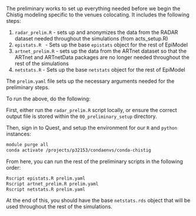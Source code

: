 The preliminary works to set up everything needed before we begin the Chistig modeling specific to the venues colocating. It includes the following steps:

1. `radar_prelim.R` - sets up and anonymizes the data from the RADAR dataset needed throughout the simulations (from acts_setup.R)
2. `epistats.R ` - Sets up the base `epistats` object for the rest of EpiModel 
3. `artnet_prelim.R` - sets up the data from the ARTnet dataset so that the ARTnet and ARTnetData packages are no longer needed throughout the rest of the simulations
4. `netstats.R` - Sets up the base `netstats` object for the rest of EpiModel 

The `prelim.yaml` file sets up the necessary arguments needed for the preliminary steps.


To run the above, do the following:

First, either run the `radar_prelim.R` script locally, or ensure the correct output file is stored within the `00_preliminary_setup` directory. 

Then, sign in to Quest, and setup the environment for our `R` and `python` instances:
```sh
module purge all 
conda activate /projects/p32153/condaenvs/conda-chistig
```

From here, you can run the rest of the preliminary scripts in the following order:
```sh
Rscript epistats.R prelim.yaml
Rscript artnet_prelim.R prelim.yaml
Rscript netstats.R prelim.yaml
```

At the end of this, you should have the base `netstats.rds` object that will be used throughout the rest of the simulations. 